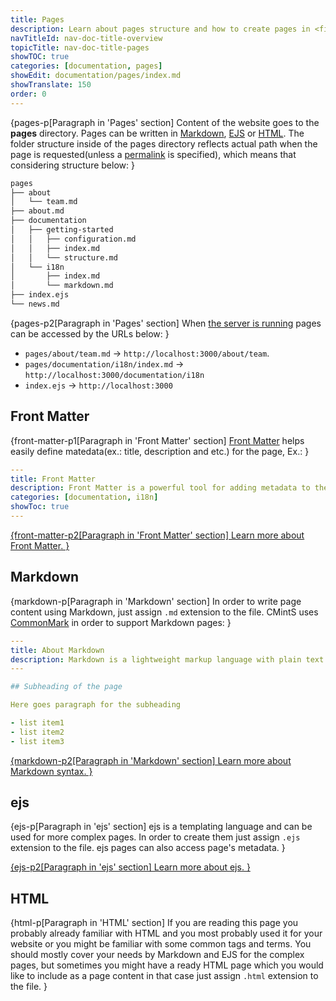 ```yaml
---
title: Pages
description: Learn about pages structure and how to create pages in <fix>CMintS</fix> using <fix>Markdown</fix>, <fix>ejs</fix> and <fix>HTML</fix>.
navTitleId: nav-doc-title-overview
topicTitle: nav-doc-title-pages
showTOC: true
categories: [documentation, pages]
showEdit: documentation/pages/index.md
showTranslate: 150
order: 0
---
```


{pages-p[Paragraph in 'Pages' section]
Content of the website goes to the <fix>**pages**</fix> directory. Pages can be
written in <fix>[Markdown](#markdown)</fix>, <fix>[EJS](#ejs)</fix> or
<fix>[HTML](#html)</fix>. The folder structure inside of the pages directory
reflects actual path when the page is requested(unless a
[permalink](/documentation/pages#permalinks) is specified), which means that
considering structure below:
}

```bash
pages
├── about
│   └── team.md
├── about.md
├── documentation
│   ├── getting-started
│   │   ├── configuration.md
│   │   ├── index.md
│   │   └── structure.md
│   └── i18n
│       ├── index.md
│       └── markdown.md
├── index.ejs
└── news.md
```

{pages-p2[Paragraph in 'Pages' section]
When [the server is running](/documentation#start-server) pages can be accessed
by the URLs below:
}

- <fix>`pages/about/team.md`</fix> -> <fix>`http://localhost:3000/about/team`</fix>.
- <fix>`pages/documentation/i18n/index.md`</fix> -> <fix>`http://localhost:3000/documentation/i18n`</fix>
- <fix>`index.ejs`</fix> -> <fix>`http://localhost:3000`</fix>

## Front Matter

{front-matter-p1[Paragraph in 'Front Matter' section]
[Front Matter](/documentation/pages/frontmatter) helps easily define
matedata(ex.: title, description and etc.) for the page, Ex.:
}

```yaml
---
title: Front Matter
description: Front Matter is a powerful tool for adding metadata to the pages
categories: [documentation, i18n]
showToc: true
---
```

<a href="/documentation/pages/frontmatter">
{front-matter-p2[Paragraph in 'Front Matter' section]
Learn more about <fix>Front Matter</fix>.
}
</a>

## Markdown

{markdown-p[Paragraph in 'Markdown' section]
In order to write page content using Markdown, just assign <fix>`.md`</fix>
extension to the file. <fix>CMintS</fix> uses <a href="http://commonmark.org/"
target="_blank" rel="noopener">CommonMark</a> in order to support
<fix>Markdown</fix> pages:
}

```yaml
---
title: About Markdown
description: Markdown is a lightweight markup language with plain text formatting syntax
---

## Subheading of the page

Here goes paragraph for the subheading

- list item1
- list item2
- list item3
```

<a href="http://commonmark.org/help">
{markdown-p2[Paragraph in 'Markdown' section]
Learn more about <fix>Markdown</fix> syntax.
}
</a>


## ejs

{ejs-p[Paragraph in 'ejs' section]
<fix>ejs</fix> is a templating language and can be used for more complex pages.
In order to create them just assign <fix>`.ejs`</fix> extension to the file.
<fix>ejs</fix> pages can also access page's metadata.
}

<a href="http://ejs.co/" target="_blank" rel="noopener">
{ejs-p2[Paragraph in 'ejs' section]
Learn more about <fix>ejs</fix>.
}
</a>

## HTML

{html-p[Paragraph in 'HTML' section]
If you are reading this page you probably already familiar with HTML and you
most probably used it for your website or you might be familiar with some common
tags and terms. You should mostly cover your needs by Markdown and EJS for the
complex pages, but sometimes you might have a ready HTML page which you would
like to include as a page content in that case just assign <fix>`.html`</fix>
extension to the file.
}
